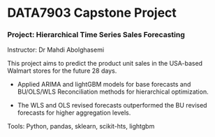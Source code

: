 # DATA7903 Capstone Project

### Project: Hierarchical Time Series Sales Forecasting

Instructor: Dr Mahdi Abolghasemi

This project aims to predict the product unit sales in the USA-based Walmart stores for the future 28 days.  

- Applied ARIMA and lightGBM models for base forecasts and BU/OLS/WLS Reconciliation methods for hierarchical optimization.  

- The WLS and OLS revised forecasts outperformed the BU revised forecasts for higher aggregation levels.

Tools: Python, pandas, sklearn, scikit-hts, lightgbm


